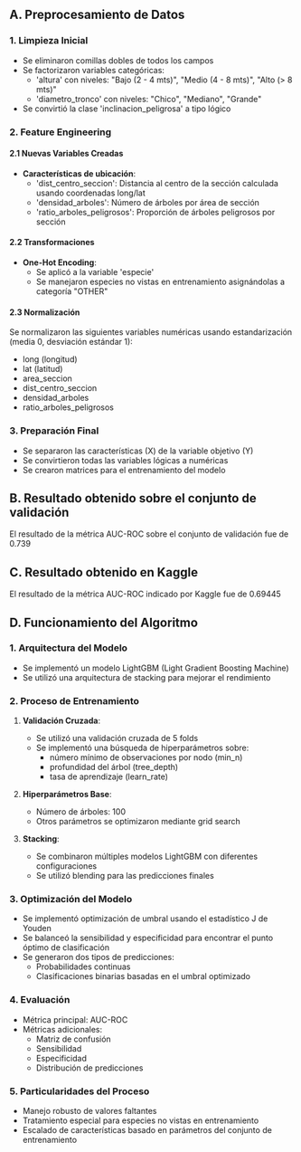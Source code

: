 ## A. Preprocesamiento de Datos

### 1. Limpieza Inicial
- Se eliminaron comillas dobles de todos los campos
- Se factorizaron variables categóricas:
  - 'altura' con niveles: "Bajo (2 - 4 mts)", "Medio (4 - 8 mts)", "Alto (> 8 mts)"
  - 'diametro_tronco' con niveles: "Chico", "Mediano", "Grande"
- Se convirtió la clase 'inclinacion_peligrosa' a tipo lógico
### 2. Feature Engineering

#### 2.1 Nuevas Variables Creadas
- **Características de ubicación**:
  - 'dist_centro_seccion': Distancia al centro de la sección calculada usando coordenadas long/lat
  - 'densidad_arboles': Número de árboles por área de sección
  - 'ratio_arboles_peligrosos': Proporción de árboles peligrosos por sección
#### 2.2 Transformaciones
- **One-Hot Encoding**:
  - Se aplicó a la variable 'especie'
  - Se manejaron especies no vistas en entrenamiento asignándolas a categoría "OTHER"
#### 2.3 Normalización
Se normalizaron las siguientes variables numéricas usando estandarización (media 0, desviación estándar 1):
- long (longitud)
- lat (latitud)
- area_seccion
- dist_centro_seccion
- densidad_arboles
- ratio_arboles_peligrosos
### 3. Preparación Final
- Se separaron las características (X) de la variable objetivo (Y)
- Se convirtieron todas las variables lógicas a numéricas
- Se crearon matrices para el entrenamiento del modelo

## B. Resultado obtenido sobre el conjunto de validación

El resultado de la métrica AUC-ROC sobre el conjunto de validación fue de 0.739

## C. Resultado obtenido en Kaggle

El resultado de la métrica AUC-ROC indicado por Kaggle fue de 0.69445

## D. Funcionamiento del Algoritmo

### 1. Arquitectura del Modelo
- Se implementó un modelo LightGBM (Light Gradient Boosting Machine)
- Se utilizó una arquitectura de stacking para mejorar el rendimiento
### 2. Proceso de Entrenamiento
1. **Validación Cruzada**:
   - Se utilizó una validación cruzada de 5 folds
   - Se implementó una búsqueda de hiperparámetros sobre:
     - número mínimo de observaciones por nodo (min_n)
     - profundidad del árbol (tree_depth)
     - tasa de aprendizaje (learn_rate)

2. **Hiperparámetros Base**:
   - Número de árboles: 100
   - Otros parámetros se optimizaron mediante grid search

3. **Stacking**:
   - Se combinaron múltiples modelos LightGBM con diferentes configuraciones
   - Se utilizó blending para las predicciones finales
### 3. Optimización del Modelo
- Se implementó optimización de umbral usando el estadístico J de Youden
- Se balanceó la sensibilidad y especificidad para encontrar el punto óptimo de clasificación
- Se generaron dos tipos de predicciones:
  - Probabilidades continuas
  - Clasificaciones binarias basadas en el umbral optimizado
### 4. Evaluación
- Métrica principal: AUC-ROC
- Métricas adicionales:
  - Matriz de confusión
  - Sensibilidad
  - Especificidad
  - Distribución de predicciones
### 5. Particularidades del Proceso
- Manejo robusto de valores faltantes
- Tratamiento especial para especies no vistas en entrenamiento
- Escalado de características basado en parámetros del conjunto de entrenamiento

